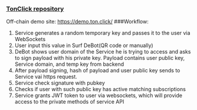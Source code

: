 ### [TonClick repository](https://github.com/tonred/tonclick/)

Off-chain demo site: https://demo.ton.click/
###Workflow:
1. Service generates a random temporary key and passes it to the user via WebSockets 
2. User input this value in Surf DeBot(QR code or manually)
3. DeBot shows user domain of the Service he is trying to access and asks to sign payload with his private key. Payload contains user public key, Service domain, and temp key from backend 
4. After payload signing, hash of payload and user public key sends to Service vai https request.
5. Service check signature with pubkey
6. Checks if user with such public key has active matching subscriptions
5. Service grants JWT token to user via websockets, which will provide access to the private methods of service API 
